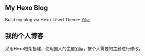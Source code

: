 ## My Hexo Blog
Build my blog via Hexo.
Used Theme: [Yilia](https://github.com/litten/hexo-theme-yilia).

## 我的个人博客
采用Hexo框架搭建，使用国人的主题[Yilia](https://github.com/litten/hexo-theme-yilia)，按个人需要的主题进行修改。

